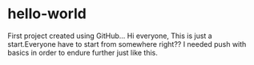 # hello-world
First project created using GitHub...
Hi everyone,
  This is just a start.Everyone have to start from somewhere right??
  I needed push with basics in order to endure further just like this.
